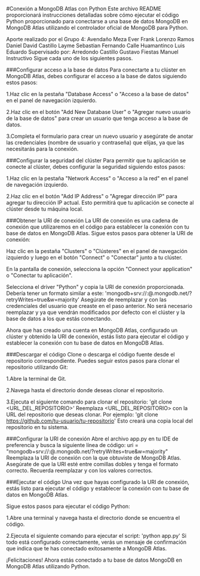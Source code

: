 #Conexión a MongoDB Atlas con Python
Este archivo README proporcionará instrucciones detalladas sobre cómo ejecutar el código Python proporcionado para conectarse a una base de datos MongoDB en MongoDB Atlas utilizando el controlador oficial de MongoDB para Python.

Aporte realizado por el Grupo 4:
Avendaño Meza Ever Frank
Lorenzo Ramos Daniel David
Castillo Layme Sebastian Fernando
Calle Huamantinco Luis Eduardo
Supervisado por:
Arredondo Castillo Gustavo
Fiestas Manuel
Instructivo
Sigue cada uno de los siguientes pasos.

###Configurar acceso a la base de datos
Para conectarte a tu clúster en MongoDB Atlas, debes configurar el acceso a la base de datos siguiendo estos pasos:

1.Haz clic en la pestaña "Database Access" o "Acceso a la base de datos" en el panel de navegación izquierdo.

2.Haz clic en el botón "Add New Database User" o "Agregar nuevo usuario de la base de datos" para crear un usuario que tenga acceso a la base de datos.

3.Completa el formulario para crear un nuevo usuario y asegúrate de anotar las credenciales (nombre de usuario y contraseña) que elijas, ya que las necesitarás para la conexión.

###Configurar la seguridad del clúster
Para permitir que tu aplicación se conecte al clúster, debes configurar la seguridad siguiendo estos pasos:

1.Haz clic en la pestaña "Network Access" o "Acceso a la red" en el panel de navegación izquierdo.

2.Haz clic en el botón "Add IP Address" o "Agregar dirección IP" para agregar tu dirección IP actual. Esto permitirá que tu aplicación se conecte al clúster desde tu máquina local.

###Obtener la URI de conexión
La URI de conexión es una cadena de conexión que utilizaremos en el código para establecer la conexión con tu base de datos en MongoDB Atlas. Sigue estos pasos para obtener la URI de conexión:

Haz clic en la pestaña "Clusters" o "Clústeres" en el panel de navegación izquierdo y luego en el botón "Connect" o "Conectar" junto a tu clúster.

En la pantalla de conexión, selecciona la opción "Connect your application" o "Conectar tu aplicación".

Selecciona el driver "Python" y copia la URI de conexión proporcionada. Debería tener un formato similar a este: 'mongodb+srv://<username>:<password>@<cluster-name>.mongodb.net/<database>?retryWrites=true&w=majority'
Asegúrate de reemplazar <username> y <password> con las credenciales del usuario que creaste en el paso anterior. No será necesario reemplazar <cluster-name> y <database> ya que vendrán modificados por defecto con el clúster y la base de datos a los que estás conectando.

Ahora que has creado una cuenta en MongoDB Atlas, configurado un clúster y obtenido la URI de conexión, estás listo para ejecutar el código y establecer la conexión con tu base de datos en MongoDB Atlas.

###Descargar el código
Clone o descarga el código fuente desde el repositorio correspondiente. Puedes seguir estos pasos para clonar el repositorio utilizando Git:

1.Abre la terminal de Git.

2.Navega hasta el directorio donde deseas clonar el repositorio.

3.Ejecuta el siguiente comando para clonar el repositorio: 'git clone <URL_DEL_REPOSITORIO>'
Reemplaza <URL_DEL_REPOSITORIO> con la URL del repositorio que deseas clonar. Por ejemplo: 'git clone https://github.com/tu-usuario/tu-repositorio'
Esto creará una copia local del repositorio en tu sistema.

###Configurar la URI de conexión
Abre el archivo app.py en tu IDE de preferencia y busca la siguiente línea de código:
uri = "mongodb+srv://<username>:<password>@<cluster-name>.mongodb.net/<database>?retryWrites=true&w=majority"
Reemplaza la URI de conexión con la que obtuviste de MongoDB Atlas. Asegúrate de que la URI esté entre comillas dobles y tenga el formato correcto. Recuerda reemplazar <username> y <password> con los valores correctos.

###Ejecutar el código
Una vez que hayas configurado la URI de conexión, estás listo para ejecutar el código y establecer la conexión con tu base de datos en MongoDB Atlas.

Sigue estos pasos para ejecutar el código Python:

1.Abre una terminal y navega hasta el directorio donde se encuentra el código.

2.Ejecuta el siguiente comando para ejecutar el script: 'python app.py'
Si todo está configurado correctamente, verás un mensaje de confirmación que indica que te has conectado exitosamente a MongoDB Atlas.

¡Felicitaciones! Ahora estás conectado a tu base de datos MongoDB en MongoDB Atlas utilizando Python.